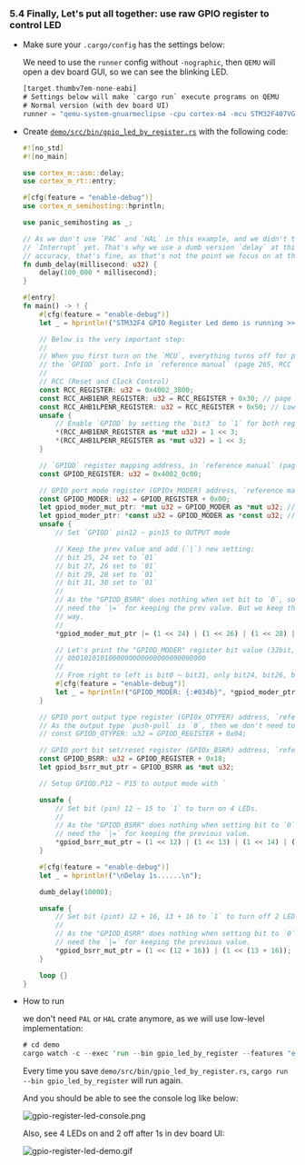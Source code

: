 ### <a name="use-raw-gpio-register-to-control-led">5.4 Finally, Let's put all together: use raw GPIO register to control LED</a>

- Make sure your `.cargo/config` has the settings below:

    We need to use the `runner` config without `-nographic`, then `QEMU` will open a dev board GUI, so we can see the blinking LED.

    ```rust
    [target.thumbv7em-none-eabi]
    # Settings below will make `cargo run` execute programs on QEMU
    # Normal version (with dev board UI)
    runner = "qemu-system-gnuarmeclipse -cpu cortex-m4 -mcu STM32F407VG -machine STM32F4-Discovery -semihosting-config enable=on,target=native -kernel"
    ```


- Create [`demo/src/bin/gpio_led_by_register.rs`](https://github.com/wisonye/rust-embedded-with-stm32f4/blob/master/demo/src/bin/gpio_led_by_register.rs) with the following code:

    ```rust
    #![no_std]
    #![no_main]
    
    use cortex_m::asm::delay;
    use cortex_m_rt::entry;
    
    #[cfg(feature = "enable-debug")]
    use cortex_m_semihosting::hprintln;
    
    use panic_semihosting as _;
    
    // As we don't use `PAC` and `HAL` in this example, and we didn't touch the `Clock` and
    // `Interrupt` yet. That's why we use a dumb version `delay` at this moment. It's not
    // accuracy, that's fine, as that's not the point we focus on at this moment.
    fn dumb_delay(millisecond: u32) {
        delay(100_000 * millisecond);
    }
    
    #[entry]
    fn main() -> ! {
        #[cfg(feature = "enable-debug")]
        let _ = hprintln!("STM32F4 GPIO Register Led demo is running >>>>>");
    
        // Below is the very important step:
        //
        // When you first turn on the `MCU`, everything turns off for power saving. We need to enable
        // the `GPIOD` port. Info in `reference manual` (page 265, RCC register map).
        //
        // RCC (Reset and Clock Control)
        const RCC_REGISTER: u32 = 0x4002_3800;
        const RCC_AHB1ENR_REGISTER: u32 = RCC_REGISTER + 0x30; // page 242, 243
        const RCC_AHB1LPENR_REGISTER: u32 = RCC_REGISTER + 0x50; // Low power (sleep) mode, page 250, 252,
        unsafe {
            // Enable `GPIOD` by setting the `bit3` to `1` for both registers.
            *(RCC_AHB1ENR_REGISTER as *mut u32) = 1 << 3;
            *(RCC_AHB1LPENR_REGISTER as *mut u32) = 1 << 3;
        }
    
        // `GPIOD` register mapping address, in `reference manual` (page 65, `STM32F4xx register boundary addresses`).
        const GPIOD_REGISTER: u32 = 0x4002_0c00;
    
        // GPIO port mode register (GPIOx_MODER) address, `reference manual` (page 281).
        const GPIOD_MODER: u32 = GPIOD_REGISTER + 0x00;
        let gpiod_moder_mut_ptr: *mut u32 = GPIOD_MODER as *mut u32; // Mutable raw pointer
        let gpiod_moder_ptr: *const u32 = GPIOD_MODER as *const u32; // Immutable raw pointer
        unsafe {
            // Set `GPIOD` pin12 ~ pin15 to OUTPUT mode
    
            // Keep the prev value and add (`|`) new setting:
            // bit 25, 24 set to `01`
            // bit 27, 26 set to `01`
            // bit 29, 28 set to `01`
            // bit 31, 30 set to `01`
            //
            // As the "GPIOD_BSRR" does nothing when set bit to `0`, so actually, we even don't
            // need the `|=` for keeping the prev value. But we keep that just doing in the normal
            // way.
            //
            *gpiod_moder_mut_ptr |= (1 << 24) | (1 << 26) | (1 << 28) | (1 << 30);
    
            // Let's print the "GPIOD_MODER" register bit value (32bit, 4 bytes), and it should be:
            // 0b01010101000000000000000000000000
            //
            // From right to left is bit0 ~ bit31, only bit24, bit26, bit 28, bit30 set to `1`.
            #[cfg(feature = "enable-debug")]
            let _ = hprintln!("GPIOD_MODER: {:#034b}", *gpiod_moder_ptr);
        }
    
        // GPIO port output type register (GPIOx_OTYPER) address, `reference manual` (page 281).
        // As the output type `push-pull` is `0`, then we don't need to set `GPIOD_OTYPER` explicitly.
        // const GPIOD_OTYPER: u32 = GPIOD_REGISTER + 0x04;
    
        // GPIO port bit set/reset register (GPIOx_BSRR) address, `reference manual` (page 284).
        const GPIOD_BSRR: u32 = GPIOD_REGISTER + 0x18;
        let gpiod_bsrr_mut_ptr = GPIOD_BSRR as *mut u32;
    
        // Setup GPIOD.P12 ~ P15 to output mode with `
    
        unsafe {
            // Set bit (pin) 12 ~ 15 to `1` to turn on 4 LEDs.
            //
            // As the "GPIOD_BSRR" does nothing when setting bit to `0`, so actually, we even don't
            // need the `|=` for keeping the previous value.
            *gpiod_bsrr_mut_ptr = (1 << 12) | (1 << 13) | (1 << 14) | (1 << 15);
        }
    
        #[cfg(feature = "enable-debug")]
        let _ = hprintln!("\nDelay 1s......\n");
    
        dumb_delay(10000);
    
        unsafe {
            // Set bit (pint) 12 + 16, 13 + 16 to `1` to turn off 2 LEDs.
            //
            // As the "GPIOD_BSRR" does nothing when setting bit to `0`, so actually, we even don't
            // need the `|=` for keeping the previous value.
            *gpiod_bsrr_mut_ptr = (1 << (12 + 16)) | (1 << (13 + 16));
        }
    
        loop {}
    }
    ```

- How to run

    we don't need `PAL` or `HAL` crate anymore, as we will use low-level implementation:

    ```rust
    # cd demo
    cargo watch -c --exec 'run --bin gpio_led_by_register --features "enable-debug"'
    ```
    Every time you save `demo/src/bin/gpio_led_by_register.rs`, `cargo run --bin gpio_led_by_register` will run again.

    And you should be able to see the console log like below:

    ![gpio-register-led-console.png](../../images/gpio-register-led-console.png)

    Also, see 4 LEDs on and 2 off after 1s in dev board UI:

    ![gpio-register-led-demo.gif](../../images/gpio-register-led-demo.gif)

